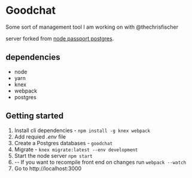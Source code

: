 # Goodchat

Some sort of management tool I am working on with @thechrisfischer

server forked from [node passport postgres](http://mherman.org/blog/2016/09/25/node-passport-and-postgres/#.V-gocpMrJE4).

## dependencies

- node
- yarn
- knex
- webpack
- postgres

## Getting started

1. Install cli dependencies - `npm install -g knex webpack`
1. Add requied *.env* file
1. Create a Postgres databases - `goodchat`
1. Migrate - `knex migrate:latest --env development`
1. Start the node server `npm start`
1. -- If you want to recompile front end on changes run `webpack --watch`
1. Go to http://localhost:3000
